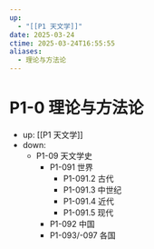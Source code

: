 ```yaml
---
up:
  - "[[P1 天文学]]"
date: 2025-03-24
ctime: 2025-03-24T16:55:55
aliases:
  - 理论与方法论
---
```


# P1-0 理论与方法论

- up: [[P1 天文学]]
- down:	
	- P1-09 天文学史
		- P1-091 世界
			- P1-091.2 古代
			- P1-091.3 中世纪
			- P1-091.4 近代
			- P1-091.5 现代
		- P1-092 中国
		- P1-093/-097 各国
	
